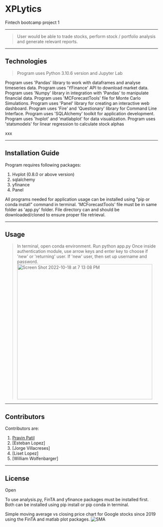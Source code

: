 # XPLytics
Fintech bootcamp project 1


---
> User would be able to trade stocks, perform stock / portfolio analysis and generate relevant reports.
---

## Technologies

> Program uses Python 3.10.6 version and Jupyter Lab

Program uses 'Pandas' library to work with dataframes and analyse timeseries data. 
Program uses 'YFinance' API to download market data.
Program uses 'Numpy' library in integration with 'Pandas' to manipulate financial data.
Program uses 'MCForecastTools' file for Monte Carlo Simulations.
Program uses 'Panel' library for creating an interactive web dashboard.
Program uses 'Fire' and 'Questionary' library for Command Line Interface. 
Program uses 'SQLAlchemy' toolkit for application development.
Program uses 'hvplot' and 'matlabplot' for data visualization.
Program uses 'statsmodels' for linear regression to calculate stock alphas

xxx

---

## Installation Guide 

Program requires following packages:
1. Hvplot (0.8.0 or above version)
2. sqlalchemy
3. yfinance
4. Panel

All programs needed for application usage can be installed using "pip or conda install" command in terminal. 
'MCForecastTools' file must be in same folder as 'app.py' folder. 
File directory can and should be downloaded/cloned to ensure proper file retrieval.


---
## Usage

> In terminal, open conda environment. Run python app.py
> Once inside authentication module, use arrow keys and enter key to choose if 'new' or 'returning' user. If 'new' user, then set up username and password.<img width="445" alt="Screen Shot 2022-10-18 at 7 13 08 PM" src="https://user-images.githubusercontent.com/111557486/196811664-e815f578-fd71-4449-bf66-8d3661fc6d67.png">
> 
---
## Contributors

Contributors are:
1. [Pravin Patil](https://www.linkedin.com/in/pravin-patil-5880301)
2. [Esteban Lopez]
3. [Jorge Villacreses]
4. [Liset Lopez]
5. [William Wolfenbarger]

---

## License

Open

To use analysis.py, FinTA and yfinance packages must be installed first. Both can be installed using pip install or pip conda in terminal. 

Simple moving average vs closing price chart for Google stocks since 2019 using the FinTA and matlab plot packages.
![SMA](https://user-images.githubusercontent.com/111557486/195212820-2b0a8001-b52b-4df1-8b9b-7fdfe045f249.png)
